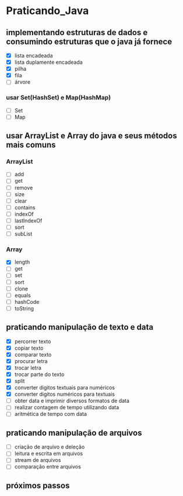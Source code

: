 # Praticando_Java

## implementando estruturas de dados e consumindo estruturas que o java já fornece
- [x] lista encadeada
- [x] lista duplamente encadeada
- [x] pilha
- [x] fila
- [ ] árvore

### usar Set(HashSet) e Map(HashMap)
- [ ] Set
- [ ] Map

## usar ArrayList e Array do java e seus métodos mais comuns

### ArrayList
- [ ] add
- [ ] get
- [ ] remove
- [ ] size
- [ ] clear
- [ ] contains
- [ ] indexOf
- [ ] lastIndexOf
- [ ] sort
- [ ] subList

### Array
- [x] length
- [ ] get
- [ ] set
- [ ] sort
- [ ] clone
- [ ] equals
- [ ] hashCode
- [ ] toString

## praticando manipulação de texto e data
- [x] percorrer texto
- [x] copiar texto
- [x] comparar texto
- [x] procurar letra
- [x] trocar letra
- [x] trocar parte do texto
- [x] split
- [x] converter digitos textuais para numéricos
- [x] converter digitos numéricos para textuais 
- [ ] obter data e imprimir diversos formatos de data
- [ ] realizar contagem de tempo utilizando data
- [ ] aritmética de tempo com data

## praticando manipulação de arquivos
- [ ] criação de arquivo e deleção
- [ ] leitura e escrita em arquivos
- [ ] stream de arquivos
- [ ] comparação entre arquivos

## próximos passos